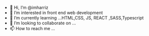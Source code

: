 - 👋 Hi, I’m @imharriz
- 👀 I’m interested in  front end web development 
- 🌱 I’m currently learning ...HTML,CSS, JS, REACT ,SASS,Typescript
- 💞️ I’m looking to collaborate on ...
- 📫 How to reach me ...

<!---
imharriz/imharriz is a ✨ special ✨ repository because its `README.md` (this file) appears on your GitHub profile.
You can click the Preview link to take a look at your changes.
--->
